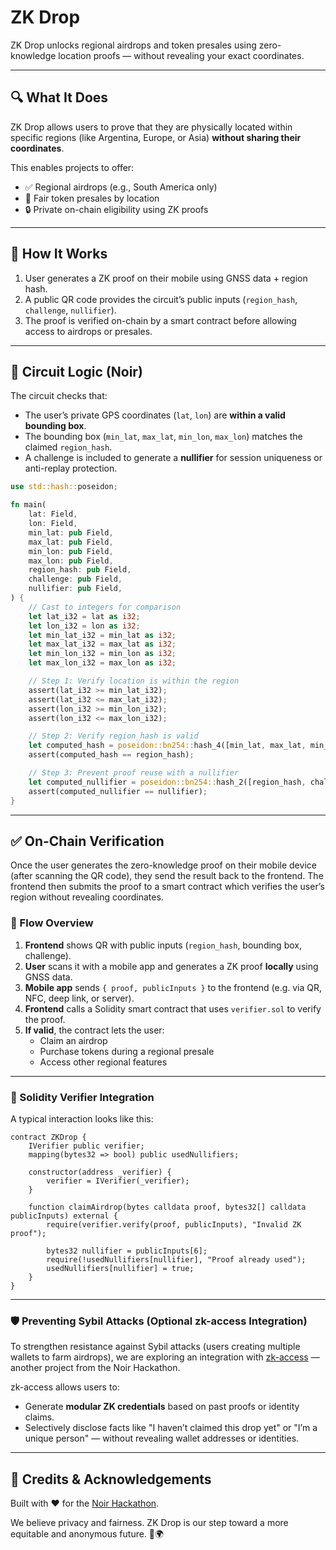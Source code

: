 # ZK Drop

ZK Drop unlocks regional airdrops and token presales using zero-knowledge location proofs — without revealing your exact coordinates.

---

## 🔍 What It Does

ZK Drop allows users to prove that they are physically located within specific regions (like Argentina, Europe, or Asia) **without sharing their coordinates**.

This enables projects to offer:

- ✅ Regional airdrops (e.g., South America only)
- 🎯 Fair token presales by location
- 🔒 Private on-chain eligibility using ZK proofs

---

## 🧪 How It Works

1. User generates a ZK proof on their mobile using GNSS data + region hash.
2. A public QR code provides the circuit’s public inputs (`region_hash`, `challenge`, `nullifier`).
3. The proof is verified on-chain by a smart contract before allowing access to airdrops or presales.

---

## 🔧 Circuit Logic (Noir)

The circuit checks that:

- The user’s private GPS coordinates (`lat`, `lon`) are **within a valid bounding box**.
- The bounding box (`min_lat`, `max_lat`, `min_lon`, `max_lon`) matches the claimed `region_hash`.
- A challenge is included to generate a **nullifier** for session uniqueness or anti-replay protection.

```rust
use std::hash::poseidon;

fn main(
    lat: Field,
    lon: Field,
    min_lat: pub Field,
    max_lat: pub Field,
    min_lon: pub Field,
    max_lon: pub Field,
    region_hash: pub Field,
    challenge: pub Field,
    nullifier: pub Field,
) {
    // Cast to integers for comparison
    let lat_i32 = lat as i32;
    let lon_i32 = lon as i32;
    let min_lat_i32 = min_lat as i32;
    let max_lat_i32 = max_lat as i32;
    let min_lon_i32 = min_lon as i32;
    let max_lon_i32 = max_lon as i32;

    // Step 1: Verify location is within the region
    assert(lat_i32 >= min_lat_i32);
    assert(lat_i32 <= max_lat_i32);
    assert(lon_i32 >= min_lon_i32);
    assert(lon_i32 <= max_lon_i32);

    // Step 2: Verify region_hash is valid
    let computed_hash = poseidon::bn254::hash_4([min_lat, max_lat, min_lon, max_lon]);
    assert(computed_hash == region_hash);

    // Step 3: Prevent proof reuse with a nullifier
    let computed_nullifier = poseidon::bn254::hash_2([region_hash, challenge]);
    assert(computed_nullifier == nullifier);
}
```

---

## ✅ On-Chain Verification

Once the user generates the zero-knowledge proof on their mobile device (after scanning the QR code), they send the result back to the frontend. The frontend then submits the proof to a smart contract which verifies the user’s region without revealing coordinates.

### 🔐 Flow Overview

1. **Frontend** shows QR with public inputs (`region_hash`, bounding box, challenge).
2. **User** scans it with a mobile app and generates a ZK proof **locally** using GNSS data.
3. **Mobile app** sends `{ proof, publicInputs }` to the frontend (e.g. via QR, NFC, deep link, or server).
4. **Frontend** calls a Solidity smart contract that uses `verifier.sol` to verify the proof.
5. **If valid**, the contract lets the user:
   - Claim an airdrop
   - Purchase tokens during a regional presale
   - Access other regional features

---

### 🧱 Solidity Verifier Integration

A typical interaction looks like this:

```solidity
contract ZKDrop {
    IVerifier public verifier;
    mapping(bytes32 => bool) public usedNullifiers;

    constructor(address _verifier) {
        verifier = IVerifier(_verifier);
    }

    function claimAirdrop(bytes calldata proof, bytes32[] calldata publicInputs) external {
        require(verifier.verify(proof, publicInputs), "Invalid ZK proof");

        bytes32 nullifier = publicInputs[6];
        require(!usedNullifiers[nullifier], "Proof already used");
        usedNullifiers[nullifier] = true;
    }
}
```

---

### 🛡️ Preventing Sybil Attacks (Optional zk-access Integration)

To strengthen resistance against Sybil attacks (users creating multiple wallets to farm airdrops), we are exploring an integration with [zk-access](https://github.com/LuchoLeonel/zk-access) — another project from the Noir Hackathon.

zk-access allows users to:

- Generate **modular ZK credentials** based on past proofs or identity claims.
- Selectively disclose facts like "I haven’t claimed this drop yet" or "I’m a unique person" — without revealing wallet addresses or identities.

---

## 🤝 Credits & Acknowledgements

Built with ❤️ for the [Noir Hackathon](https://aztec.network/noir).

We believe privacy and fairness. ZK Drop is our step toward a more equitable and anonymous future. 🚀🌍

